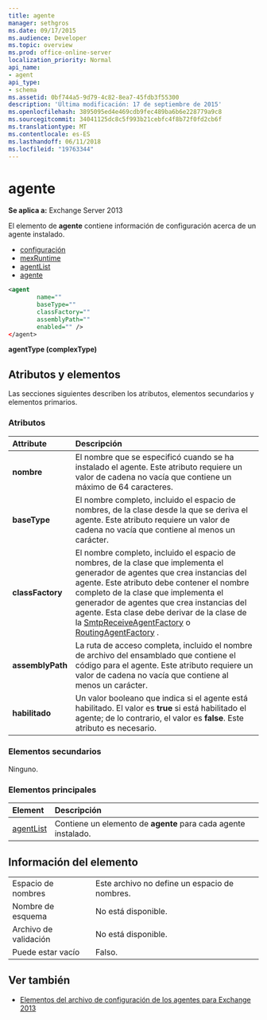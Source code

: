```yaml
---
title: agente
manager: sethgros
ms.date: 09/17/2015
ms.audience: Developer
ms.topic: overview
ms.prod: office-online-server
localization_priority: Normal
api_name:
- agent
api_type:
- schema
ms.assetid: 0bf744a5-9d79-4c82-8ea7-45fdb3f55300
description: 'Última modificación: 17 de septiembre de 2015'
ms.openlocfilehash: 3895095ed4e469cdb9fec489ba6b6e228779a9c8
ms.sourcegitcommit: 34041125dc8c5f993b21cebfc4f8b72f0fd2cb6f
ms.translationtype: MT
ms.contentlocale: es-ES
ms.lasthandoff: 06/11/2018
ms.locfileid: "19763344"
---
```

# <a name="agent"></a>agente
  
**Se aplica a:** Exchange Server 2013
  
El elemento de **agente** contiene información de configuración acerca de un agente instalado. 
  
- [configuración](configuration.md) 
- [mexRuntime](mexruntime.md)
- [agentList](agentlist.md)
- [agente](agent.md)
  
```XML
<agent
        name=""
        baseType=""
        classFactory=""
        assemblyPath=""
        enabled="" />
</agent>
```

**agentType (complexType)**

## <a name="attributes-and-elements"></a>Atributos y elementos

Las secciones siguientes describen los atributos, elementos secundarios y elementos primarios.
  
### <a name="attributes"></a>Atributos

|**Attribute**|**Descripción**|
|:-----|:-----|
|**nombre** <br/> |El nombre que se especificó cuando se ha instalado el agente. Este atributo requiere un valor de cadena no vacía que contiene un máximo de 64 caracteres.  <br/> |
|**baseType** <br/> |El nombre completo, incluido el espacio de nombres, de la clase desde la que se deriva el agente. Este atributo requiere un valor de cadena no vacía que contiene al menos un carácter.  <br/> |
|**classFactory** <br/> |El nombre completo, incluido el espacio de nombres, de la clase que implementa el generador de agentes que crea instancias del agente. Este atributo debe contener el nombre completo de la clase que implementa el generador de agentes que crea instancias del agente. Esta clase debe derivar de la clase de la [SmtpReceiveAgentFactory](https://msdn.microsoft.com/library/Microsoft.Exchange.Data.Transport.Smtp.SmtpReceiveAgentFactory.aspx) o [RoutingAgentFactory](https://msdn.microsoft.com/library/Microsoft.Exchange.Data.Transport.Routing.RoutingAgentFactory.aspx) .  <br/> |
|**assemblyPath** <br/> |La ruta de acceso completa, incluido el nombre de archivo del ensamblado que contiene el código para el agente. Este atributo requiere un valor de cadena no vacía que contiene al menos un carácter.  <br/> |
|**habilitado** <br/> |Un valor booleano que indica si el agente está habilitado. El valor es **true** si está habilitado el agente; de lo contrario, el valor es **false**. Este atributo es necesario.  <br/> |
   
### <a name="child-elements"></a>Elementos secundarios

Ninguno.
  
### <a name="parent-elements"></a>Elementos principales

|**Element**|**Descripción**|
|:-----|:-----|
|[agentList](agentlist.md) <br/> |Contiene un elemento de **agente** para cada agente instalado.  <br/> |
   
## <a name="element-information"></a>Información del elemento

|||
|:-----|:-----|
|Espacio de nombres  <br/> |Este archivo no define un espacio de nombres.  <br/> |
|Nombre de esquema  <br/> |No está disponible.  <br/> |
|Archivo de validación  <br/> |No está disponible.  <br/> |
|Puede estar vacío  <br/> |Falso.  <br/> |
   
## <a name="see-also"></a>Ver también

- [Elementos del archivo de configuración de los agentes para Exchange 2013](agents-configuration-file-elements-for-exchange-2013.md)

